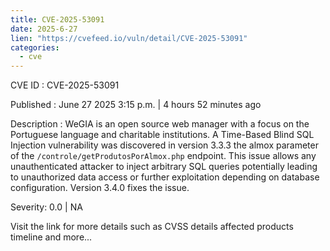 ```yaml
--- 
title: CVE-2025-53091
date: 2025-6-27
lien: "https://cvefeed.io/vuln/detail/CVE-2025-53091"
categories:
  - cve
---
```


CVE ID : CVE-2025-53091

Published :  June 27
2025
3:15 p.m. | 4 hours
52 minutes ago

Description : WeGIA is an open source web manager with a focus on the Portuguese language and charitable institutions. A Time-Based Blind SQL Injection vulnerability was discovered in version 3.3.3 the almox parameter of the `/controle/getProdutosPorAlmox.php` endpoint. This issue allows any unauthenticated attacker to inject arbitrary SQL queries
potentially leading to unauthorized data access or further exploitation depending on database configuration. Version 3.4.0 fixes the issue.

Severity: 0.0 | NA

Visit the link for more details
such as CVSS details
affected products
timeline
and more...
